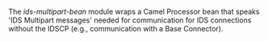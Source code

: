 The _ids-multipart-bean_ module wraps a Camel Processor bean that speaks 'IDS Multipart messages' needed for communication for IDS connections without the IDSCP (e.g., communication with a Base Connector).
